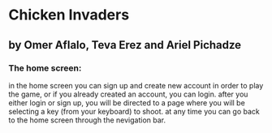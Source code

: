 # Chicken Invaders
## by Omer Aflalo, Teva Erez and Ariel Pichadze
### The home screen:
in the home screen you can sign up and create new account in order to play the game, or if you already created an account, you can login.
after you either login or sign up, you will be directed to a page where you will be selecting a key (from your keyboard) to shoot.
at any time you can go back to the home screen through the nevigation bar.
